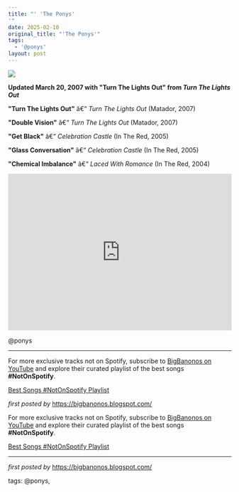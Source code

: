 ```yaml
---
title: "' 'The Ponys'
'"
date: 2025-02-10
original_title: "'The Ponys'"
tags:
  - '@ponys'
layout: post
---
```

<!-- The Ponys -->
<img src="https://img.youtube.com/vi/JmRwYzawubc/0.jpg" /> <p><strong>Updated March 20, 2007 with "Turn The Lights Out" from <em>Turn The Lights Out</em></strong></p> <p><strong>"Turn The Lights Out"</strong> â€“ <em>Turn The Lights Out</em> (Matador, 2007)</p>
<p><strong>"Double Vision"</strong> â€“ <em>Turn The Lights Out</em> (Matador, 2007)</p>
<p><strong>"Get Black"</strong> â€“ <em>Celebration Castle</em> (In The Red, 2005)</p>
<p><strong>"Glass Conversation"</strong> â€“ <em>Celebration Castle</em> (In The Red, 2005)</p>
<p><strong>"Chemical Imbalance"</strong> â€“ <em>Laced With Romance</em> (In The Red, 2004)</p> <iframe src="https://open.spotify.com/embed/playlist/08lKxy1UAavNYmE2mgT4dl?utm_source=generator" width="100%" height="352" frameBorder="0" allowfullscreen="" allow="autoplay; clipboard-write; encrypted-media; fullscreen; picture-in-picture" loading="lazy"></iframe> <p>@ponys</p> <hr /> <!-- Footer -->
<p>For more exclusive tracks not on Spotify, subscribe to <a href="https://www.youtube.com/@BigBanonos" target="_blank">BigBanonos on YouTube</a> and explore their curated playlist of the best songs <strong>#NotOnSpotify</strong>.</p> <p><a href="https://www.youtube.com/playlist?list=PLtuNtuTatqI0kFahUCbtbfenC_ET5O_tr" target="_blank">Best Songs #NotOnSpotify Playlist</a></p> <p><em>first posted by</em> <a href="https://bigbanonos.blogspot.com/" rel="noopener" target="_new">https://bigbanonos.blogspot.com/</a></p>

<!--Subscribe and Playlist Links-->
<div>
    <p>For more exclusive tracks not on Spotify, subscribe to <a href="https://www.youtube.com/@BigBanonos" target="_blank">BigBanonos on YouTube</a> and explore their curated playlist of the best songs <strong>#NotOnSpotify</strong>.</p>
    <p><a href="https://www.youtube.com/playlist?list=PLtuNtuTatqI0kFahUCbtbfenC_ET5O_tr" target="_blank">Best Songs #NotOnSpotify Playlist<br /></a></p></div>

<hr />

<p><em>first posted by</em> <a href="https://bigbanonos.blogspot.com/" rel="noopener" target="_new">https://bigbanonos.blogspot.com/</a></p>

<p>tags: @ponys,</p>
